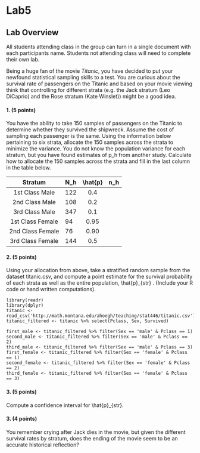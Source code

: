 # Lab5

## Lab Overview
All students attending class in the group can turn in a single document with each participants name. Students not attending class will need to complete their own lab.

Being a huge fan of the movie _Titanic_, you have decided to put your newfound statistical sampling skills to a test. You are curious about the survival rate of passengers on the Titanic and based on your movie viewing think that controlling for different strata (e.g. the Jack stratum (Leo DiCaprio) and the Rose stratum (Kate Winslet)) might be a good idea.



#### 1. (5 points)
You have the ability to take 150 samples of passengers on the Titanic to determine whether they survived the shipwreck. Assume the cost of sampling each passenger is the same. Using the information below pertaining to six strata, allocate the 150 samples across the strata to minimize the variance. You do not know the population variance for each stratum, but you have found estimates of p_h from another study. Calculate how to allocate the 150 samples across the strata and fill in the last column in the table below.


|      Stratum     |  N_h  |  \hat{p}  |  n_h  |
|:----------------:|-------|:---------:|-------|
| 1st Class Male   | 122   | 0.4       |       |
| 2nd Class Male   | 108   | 0.2       |       |
| 3rd Class Male   | 347   | 0.1       |       |
| 1st Class Female | 94    | 0.95      |       |
| 2nd Class Female | 76    | 0.90      |       |
| 3rd Class Female | 144   | 0.5       |       |


#### 2. (5 points)
Using your allocation from above, take a stratified random sample from the dataset titanic.csv, and compute a point estimate for the survival probability of each strata as well as the entire population,  \hat{p}_{str} . (Include your R code or hand written computations).

```{r}
library(readr)
library(dplyr)
titanic <- read_csv('http://math.montana.edu/ahoegh/teaching/stat446/titanic.csv')
titanic_filtered <- titanic %>% select(Pclass, Sex, Survived)

first_male <- titanic_filtered %>% filter(Sex == 'male' & Pclass == 1)
second_male <- titanic_filtered %>% filter(Sex == 'male' & Pclass == 2)
third_male <- titanic_filtered %>% filter(Sex == 'male' & Pclass == 3)
first_female <- titanic_filtered %>% filter(Sex == 'female' & Pclass == 1)
second_female <- titanic_filtered %>% filter(Sex == 'female' & Pclass == 2)
third_female <- titanic_filtered %>% filter(Sex == 'female' & Pclass == 3)
```


#### 3. (5 points)
 Compute a confidence interval for  \hat{p}_{str}.   

#### 3. (4 points)
 You remember crying after Jack dies in the movie, but given the different survival rates by stratum, does the ending of the movie seem to be an accurate historical reflection?
